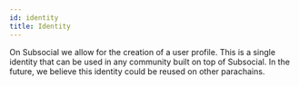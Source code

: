 ```yaml
---
id: identity
title: Identity
---
```


On Subsocial we allow for the creation of a user profile. This is a single identity that can be used
in any community built on top of Subsocial. In the future, we believe this identity could be reused
on other parachains.